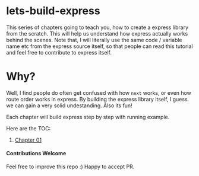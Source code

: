 # lets-build-express

This series of chapters going to teach you, how to create a express library from the scratch. This will help us understand how express actually works behind the scenes. Note that, I will literally use the same code / variable name etc from the express source itself, so that people can read this tutorial and feel free to contribute to express itself.

# Why?
Well, I find people do often get confused with how `next` works, or even how route order works in express. By building the express library itself, I guess we can gain a very solid undestanding. Also its fun! 

Each chapter will build express step by step with running example. 

Here are the TOC:

1. [Chapter 01](https://github.com/antoaravinth/lets-build-express/blob/master/chap01/CHAP01.md)

#### Contributions Welcome
Feel free to improve this repo :) Happy to accept PR.